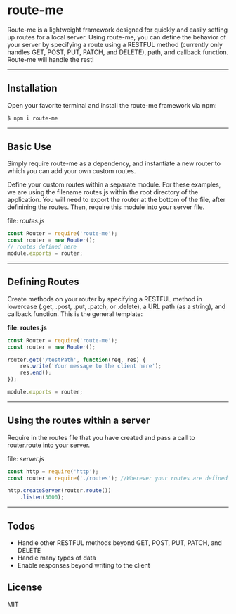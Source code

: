 # __route-me__

Route-me is a lightweight framework designed for quickly and easily setting up routes for a local server. Using route-me, you can define the behavior of your server by specifying a route using a RESTFUL method (currently only handles GET, POST, PUT, PATCH, and DELETE), path, and callback function. Route-me will handle the rest!

---

## Installation
Open your favorite terminal and install the route-me framework via npm:
```sh
$ npm i route-me
```

---

## Basic Use
Simply require route-me as a dependency, and instantiate a new router to which you can add your own custom routes.

Define your custom routes within a separate module. For these examples, we are using the filename routes.js within the root directory of the application.  You will need to export the router at the bottom of the file, after definining the routes.  Then, require this module into your server file.

file: _routes.js_
```javascript
const Router = require('route-me');
const router = new Router();
// routes defined here
module.exports = router;
```

---

## Defining Routes
Create methods on your router by specifying a RESTFUL method in lowercase (.get, .post, .put, .patch, or .delete), a URL path (as a string), and callback function. This is the general template:

__file: routes.js__
```javascript
const Router = require('route-me');
const router = new Router();

router.get('/testPath', function(req, res) {
    res.write('Your message to the client here');
    res.end();
});

module.exports = router;
```

---

## Using the routes within a server
Require in the routes file that you have created and pass a call to router.route into your server.

file: _server.js_
```javascript
const http = require('http');
const router = require('./routes'); //Wherever your routes are defined

http.createServer(router.route())
    .listen(3000);
```

---

## Todos

 - Handle other RESTFUL methods beyond GET, POST, PUT, PATCH, and DELETE
 - Handle many types of data
 - Enable responses beyond writing to the client


License
----

MIT
